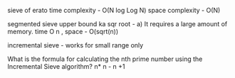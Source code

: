 sieve of erato 
time complexity - O(N log Log N)
space complexity - O(N)

segmented sieve upper bound ka sqr root -
a) It requires a large amount of memory.
time O n , space - O(sqrt(n))

incremental sieve - works for small range only 

What is the formula for calculating the nth prime number using the Incremental Sieve algorithm?
n* n - n +1 
